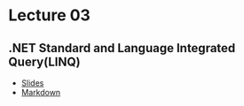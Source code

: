 # Lecture 03
## .NET Standard and Language Integrated Query(LINQ)
* [Slides](https://gitpitch.com/orlicekm/CsharpCourse/master?p=Lectures/Lecture03)  
* [Markdown](/Lectures/Lecture03/PITCHME.md)